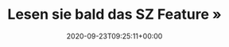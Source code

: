 ---
retweeted: false
source: <a href="http://klinkerapps.com" rel="nofollow">Talon Android</a>
entities:
  user_mentions: []
  urls: []
  symbols: []
  media:
  - expanded_url: https://twitter.com/bascht/status/1308698918025388033/photo/1
    indices:
    - '72'
    - '95'
    url: https://t.co/T5nIlnrApq
    media_url: http://pbs.twimg.com/media/EiluurlXcAE4KFC.jpg
    id_str: '1308698914980327425'
    id: '1308698914980327425'
    media_url_https: https://pbs.twimg.com/media/EiluurlXcAE4KFC.jpg
    sizes:
      medium:
        w: '1080'
        h: '902'
        resize: fit
      small:
        w: '680'
        h: '568'
        resize: fit
      thumb:
        w: '150'
        h: '150'
        resize: crop
      large:
        w: '1080'
        h: '902'
        resize: fit
    type: photo
    display_url: pic.twitter.com/T5nIlnrApq
  hashtags: []
display_text_range:
- '0'
- '95'
favorite_count: '3'
id_str: '1308698918025388033'
truncated: false
retweet_count: '0'
id: '1308698918025388033'
possibly_sensitive: false
created_at: Wed Sep 23 09:25:11 +0000 2020
favorited: false
full_text: Lesen sie bald das SZ Feature »Warum Wölfe immer wieder Schafe reißen«.
lang: de
extended_entities:
  media:
  - expanded_url: https://twitter.com/bascht/status/1308698918025388033/photo/1
    indices:
    - '72'
    - '95'
    url: https://t.co/T5nIlnrApq
    media_url: http://pbs.twimg.com/media/EiluurlXcAE4KFC.jpg
    id_str: '1308698914980327425'
    id: '1308698914980327425'
    media_url_https: https://pbs.twimg.com/media/EiluurlXcAE4KFC.jpg
    sizes:
      medium:
        w: '1080'
        h: '902'
        resize: fit
      small:
        w: '680'
        h: '568'
        resize: fit
      thumb:
        w: '150'
        h: '150'
        resize: crop
      large:
        w: '1080'
        h: '902'
        resize: fit
    type: photo
    display_url: pic.twitter.com/T5nIlnrApq
tags:
- pesos:twitter
date: '2020-09-23T09:25:11+00:00'
src: https://twitter.com/bascht/status/1308698918025388033
original_url: https://twitter.com/bascht/status/1308698918025388033
type: twitter_tweet
media_url: https://img.bascht.com/twitter/pbs.twimg.com/media/EiluurlXcAE4KFC.jpg
text: Lesen sie bald das SZ Feature »Warum Wölfe immer wieder Schafe reißen«.
title: Lesen sie bald das SZ Feature »

---